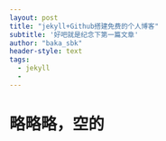 ```yaml
---
layout: post
title: "jekyll+Github搭建免费的个人博客"
subtitle: '好吧就是纪念下第一篇文章'
author: "baka_sbk"
header-style: text
tags:
  - jekyll
  - 
---
```

# 略略略，空的






